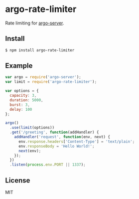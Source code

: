 # argo-rate-limiter

Rate limiting for [argo-server](https://github.com/argo/argo).

## Install

```bash
$ npm install argo-rate-limiter
```

## Example

```javascript
var argo = require('argo-server');
var limit = require('argo-rate-limiter');

var options = {
  capacity: 3,
  duration: 5000,
  burst: 3,
  delay: 100 
};

argo()
  .use(limit(options))
  .get('/greeting', function(addHandler) {
    addHandler('request', function(env, next) {
      env.response.headers['Content-Type'] = 'text/plain';
      env.responseBody = 'Hello World!';
      next(env);
    });
  })
  .listen(process.env.PORT || 1337);
```

## License

MIT
